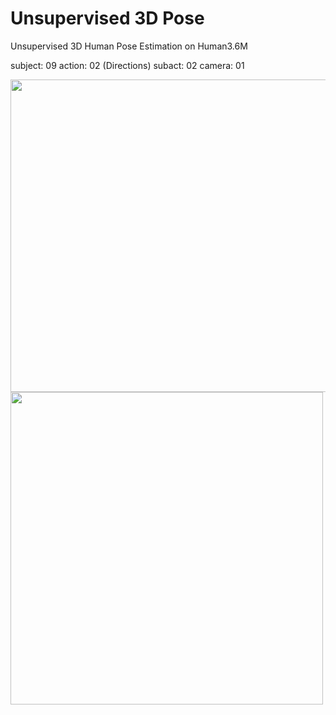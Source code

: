 # Unsupervised 3D Pose

Unsupervised 3D Human Pose Estimation on Human3.6M

subject: 09 
action: 02 (Directions) 
subact: 02 
camera: 01

<img width="600" height="500" src="https://github.com/lyuheng/unsupervised_3d_pose/blob/master/final.gif"/>

<img width="500" height="500" src="https://github.com/lyuheng/unsupervised_3d_pose/blob/master/video.gif"/>
